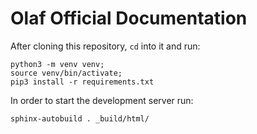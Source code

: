 # Olaf Official Documentation

After cloning this repository, `cd` into it and run:
```
python3 -m venv venv;
source venv/bin/activate;
pip3 install -r requirements.txt
```

In order to start the development server run:
```
sphinx-autobuild . _build/html/
```